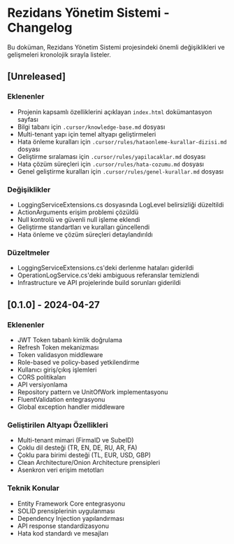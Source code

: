 # Rezidans Yönetim Sistemi - Changelog

Bu doküman, Rezidans Yönetim Sistemi projesindeki önemli değişiklikleri ve gelişmeleri kronolojik sırayla listeler.

## [Unreleased]

### Eklenenler
- Projenin kapsamlı özelliklerini açıklayan `index.html` dokümantasyon sayfası
- Bilgi tabanı için `.cursor/knowledge-base.md` dosyası
- Multi-tenant yapı için temel altyapı geliştirmeleri
- Hata önleme kuralları için `.cursor/rules/hataonleme-kurallar-dizisi.md` dosyası
- Geliştirme sıralaması için `.cursor/rules/yapilacaklar.md` dosyası
- Hata çözüm süreçleri için `.cursor/rules/hata-cozumu.md` dosyası
- Genel geliştirme kuralları için `.cursor/rules/genel-kurallar.md` dosyası

### Değişiklikler
- LoggingServiceExtensions.cs dosyasında LogLevel belirsizliği düzeltildi
- ActionArguments erişim problemi çözüldü
- Null kontrolü ve güvenli null işleme eklendi
- Geliştirme standartları ve kuralları güncellendi
- Hata önleme ve çözüm süreçleri detaylandırıldı

### Düzeltmeler
- LoggingServiceExtensions.cs'deki derlenme hataları giderildi
- OperationLogService.cs'deki ambiguous referanslar temizlendi
- Infrastructure ve API projelerinde build sorunları giderildi

## [0.1.0] - 2024-04-27

### Eklenenler
- JWT Token tabanlı kimlik doğrulama
- Refresh Token mekanizması
- Token validasyon middleware
- Role-based ve policy-based yetkilendirme
- Kullanıcı giriş/çıkış işlemleri
- CORS politikaları
- API versiyonlama
- Repository pattern ve UnitOfWork implementasyonu
- FluentValidation entegrasyonu
- Global exception handler middleware

### Geliştirilen Altyapı Özellikleri
- Multi-tenant mimari (FirmaID ve SubeID)
- Çoklu dil desteği (TR, EN, DE, RU, AR, FA)
- Çoklu para birimi desteği (TL, EUR, USD, GBP)
- Clean Architecture/Onion Architecture prensipleri
- Asenkron veri erişim metotları

### Teknik Konular
- Entity Framework Core entegrasyonu
- SOLID prensiplerinin uygulanması
- Dependency Injection yapılandırması
- API response standardizasyonu
- Hata kod standardı ve mesajları 